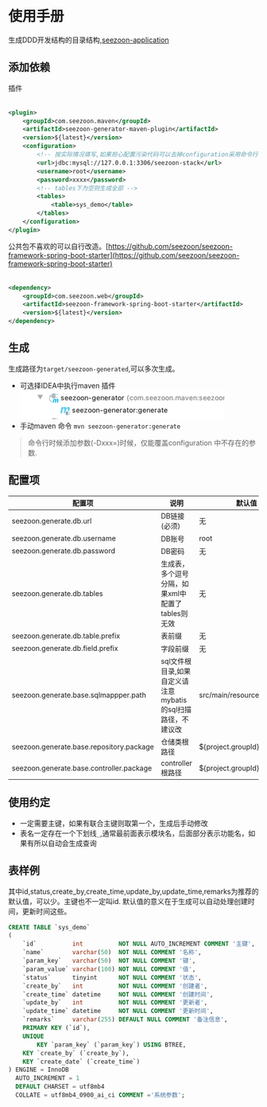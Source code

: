 # 使用手册

生成DDD开发结构的目录结构,[seezoon-application](https://github.com/seezoon/seezoon-application)

## 添加依赖

插件

```xml

<plugin>
    <groupId>com.seezoon.maven</groupId>
    <artifactId>seezoon-generator-maven-plugin</artifactId>
    <version>${latest}</version>
    <configuration>
        <!-- 按实际情况填写,如果担心配置污染代码可以去掉configuration采用命令行传参数-->
        <url>jdbc:mysql://127.0.0.1:3306/seezoon-stack</url>
        <username>root</username>
        <password>xxxx</password>
        <!-- tables下为空则生成全部 -->
        <tables>
            <table>sys_demo</table>
        </tables>
    </configuration>
</plugin>
```

公共包不喜欢的可以自行改造。[https://github.com/seezoon/seezoon-framework-spring-boot-starter](https://github.com/seezoon/seezoon-framework-spring-boot-starter)

```xml

<dependency>
    <groupId>com.seezoon.web</groupId>
    <artifactId>seezoon-framework-spring-boot-starter</artifactId>
    <version>${latest}</version>
</dependency>

```

## 生成

生成路径为`target/seezoon-generated`,可以多次生成。

- 可选择IDEA中执行maven 插件
  ![img.png](doc/idea-execute.png)
- 手动maven 命令
  `mvn seezoon-generator:generate`

> 命令行时候添加参数(-Dxxx=)时候，仅能覆盖configuration 中不存在的参数.

## 配置项

|  配置项   | 说明  |  默认值   |
|  ----  | ----  |  ----  | 
| seezoon.generate.db.url  | DB链接(必须) |无 |
| seezoon.generate.db.username  | DB账号 |root |
| seezoon.generate.db.password | DB密码 |无|
| seezoon.generate.db.tables | 生成表，多个逗号分隔，如果xml中配置了tables则无效 |无|
| seezoon.generate.db.table.prefix | 表前缀|无|
| seezoon.generate.db.field.prefix | 字段前缀|无|
| seezoon.generate.base.sqlmappper.path | sql文件根目录,如果自定义请注意mybatis的sql扫描路径，不建议改 |src/main/resources|
| seezoon.generate.base.repository.package | 仓储类根路径 |${project.groupId}.domain| |
seezoon.generate.base.controller.package | controller根路径 |${project.groupId}.interfaces|

## 使用约定

- 一定需要主键，如果有联合主键则取第一个，生成后手动修改
- 表名一定存在一个下划线`_`,通常最前面表示模块名，后面部分表示功能名，如果有所以自动会生成查询

## 表样例

其中id,status,create_by,create_time,update_by,update_time,remarks为推荐的默认值，可以少。主键也不一定叫id.
默认值的意义在于生成可以自动处理创建时间，更新时间这些。

```sql
CREATE TABLE `sys_demo`
(
    `id`          int          NOT NULL AUTO_INCREMENT COMMENT '主键',
    `name`        varchar(50)  NOT NULL COMMENT '名称',
    `param_key`   varchar(50)  NOT NULL COMMENT '键',
    `param_value` varchar(100) NOT NULL COMMENT '值',
    `status`      tinyint      NOT NULL COMMENT '状态',
    `create_by`   int          NOT NULL COMMENT '创建者',
    `create_time` datetime     NOT NULL COMMENT '创建时间',
    `update_by`   int          NOT NULL COMMENT '更新者',
    `update_time` datetime     NOT NULL COMMENT '更新时间',
    `remarks`     varchar(255) DEFAULT NULL COMMENT '备注信息',
    PRIMARY KEY (`id`),
    UNIQUE
        KEY `param_key` (`param_key`) USING BTREE,
    KEY `create_by` (`create_by`),
    KEY `create_date` (`create_time`)
) ENGINE = InnoDB
  AUTO_INCREMENT = 1
  DEFAULT CHARSET = utf8mb4
  COLLATE = utf8mb4_0900_ai_ci COMMENT ='系统参数';

```